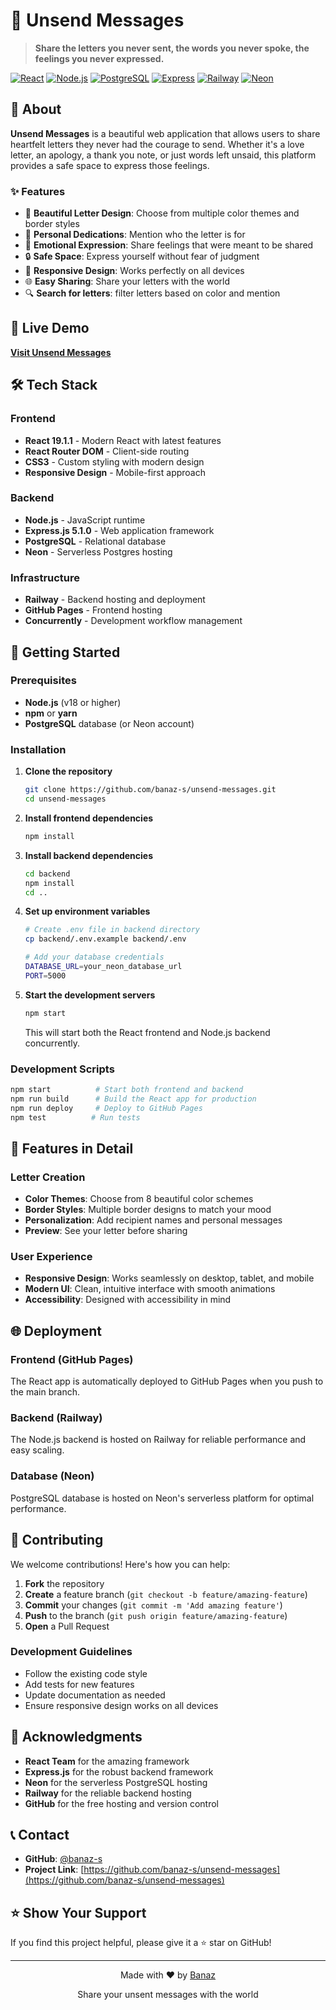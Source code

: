 # 💌 Unsend Messages

> **Share the letters you never sent, the words you never spoke, the feelings you never expressed.**

[![React](https://img.shields.io/badge/React-19.1.1-61DAFB?style=for-the-badge&logo=react)](https://reactjs.org/)
[![Node.js](https://img.shields.io/badge/Node.js-18+-339933?style=for-the-badge&logo=node.js)](https://nodejs.org/)
[![PostgreSQL](https://img.shields.io/badge/PostgreSQL-15+-336791?style=for-the-badge&logo=postgresql)](https://www.postgresql.org/)
[![Express](https://img.shields.io/badge/Express-5.1.0-000000?style=for-the-badge&logo=express)](https://expressjs.com/)
[![Railway](https://img.shields.io/badge/Railway-Hosted-0B0D0E?style=for-the-badge&logo=railway)](https://railway.app/)
[![Neon](https://img.shields.io/badge/Neon-Database-00E5BE?style=for-the-badge&logo=neon)](https://neon.tech/)

## 🌟 About

**Unsend Messages** is a beautiful web application that allows users to share heartfelt letters they never had the courage to send. Whether it's a love letter, an apology, a thank you note, or just words left unsaid, this platform provides a safe space to express those feelings.

### ✨ Features

- 🎨 **Beautiful Letter Design**: Choose from multiple color themes and border styles
- 👤 **Personal Dedications**: Mention who the letter is for
- 💝 **Emotional Expression**: Share feelings that were meant to be shared
- 🔒 **Safe Space**: Express yourself without fear of judgment
- 📱 **Responsive Design**: Works perfectly on all devices
- 🌐 **Easy Sharing**: Share your letters with the world
- 🔍 **Search for letters**: filter letters based on color and mention

## 🚀 Live Demo

**[Visit Unsend Messages](https://banaz-s.github.io/unsend-messages)**

## 🛠️ Tech Stack

### Frontend

- **React 19.1.1** - Modern React with latest features
- **React Router DOM** - Client-side routing
- **CSS3** - Custom styling with modern design
- **Responsive Design** - Mobile-first approach

### Backend

- **Node.js** - JavaScript runtime
- **Express.js 5.1.0** - Web application framework
- **PostgreSQL** - Relational database
- **Neon** - Serverless Postgres hosting

### Infrastructure

- **Railway** - Backend hosting and deployment
- **GitHub Pages** - Frontend hosting
- **Concurrently** - Development workflow management

## 🚀 Getting Started

### Prerequisites

- **Node.js** (v18 or higher)
- **npm** or **yarn**
- **PostgreSQL** database (or Neon account)

### Installation

1. **Clone the repository**

   ```bash
   git clone https://github.com/banaz-s/unsend-messages.git
   cd unsend-messages
   ```

2. **Install frontend dependencies**

   ```bash
   npm install
   ```

3. **Install backend dependencies**

   ```bash
   cd backend
   npm install
   cd ..
   ```

4. **Set up environment variables**

   ```bash
   # Create .env file in backend directory
   cp backend/.env.example backend/.env

   # Add your database credentials
   DATABASE_URL=your_neon_database_url
   PORT=5000
   ```

5. **Start the development servers**

   ```bash
   npm start
   ```

   This will start both the React frontend and Node.js backend concurrently.

### Development Scripts

```bash
npm start          # Start both frontend and backend
npm run build      # Build the React app for production
npm run deploy     # Deploy to GitHub Pages
npm test          # Run tests
```

## 🎨 Features in Detail

### Letter Creation

- **Color Themes**: Choose from 8 beautiful color schemes
- **Border Styles**: Multiple border designs to match your mood
- **Personalization**: Add recipient names and personal messages
- **Preview**: See your letter before sharing

### User Experience

- **Responsive Design**: Works seamlessly on desktop, tablet, and mobile
- **Modern UI**: Clean, intuitive interface with smooth animations
- **Accessibility**: Designed with accessibility in mind

## 🌐 Deployment

### Frontend (GitHub Pages)

The React app is automatically deployed to GitHub Pages when you push to the main branch.

### Backend (Railway)

The Node.js backend is hosted on Railway for reliable performance and easy scaling.

### Database (Neon)

PostgreSQL database is hosted on Neon's serverless platform for optimal performance.

## 🤝 Contributing

We welcome contributions! Here's how you can help:

1. **Fork** the repository
2. **Create** a feature branch (`git checkout -b feature/amazing-feature`)
3. **Commit** your changes (`git commit -m 'Add amazing feature'`)
4. **Push** to the branch (`git push origin feature/amazing-feature`)
5. **Open** a Pull Request

### Development Guidelines

- Follow the existing code style
- Add tests for new features
- Update documentation as needed
- Ensure responsive design works on all devices

## 🙏 Acknowledgments

- **React Team** for the amazing framework
- **Express.js** for the robust backend framework
- **Neon** for the serverless PostgreSQL hosting
- **Railway** for the reliable backend hosting
- **GitHub** for the free hosting and version control

## 📞 Contact

- **GitHub**: [@banaz-s](https://github.com/banaz-s)
- **Project Link**: [https://github.com/banaz-s/unsend-messages](https://github.com/banaz-s/unsend-messages)

## ⭐ Show Your Support

If you find this project helpful, please give it a ⭐ star on GitHub!

---

<div align="center">
  <p>Made with ❤️ by <a href="https://github.com/banaz-s">Banaz</a></p>
  <p>Share your unsent messages with the world</p>
</div>
